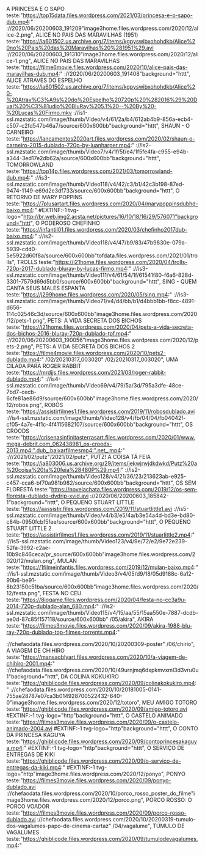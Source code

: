 A PRINCESA E O SAPO
teste:"https://top15data.files.wordpress.com/2021/03/princesa-e-o-sapo-dub.mp4:"
://2020/06/20200603_191209"image3home.files.wordpress.com/2020/12/alice-2.png", ALICE NO PAIS DAS MARAVILHAS (1951)
teste:"https://ia601502.us.archive.org/7/items/kgpyswibxohohdkb/Alice%20no%20Pais%20das%20Maravilhas%20%281951%29.avi
://2020/06/20200603_191310"image3home.files.wordpress.com/2020/12/alice-1.png", ALICE NO PAIS DAS MARAVILHAS
teste:"https://filme6movie.files.wordpress.com/2020/10/alice-pais-das-maravilhas-dub.mp4:"
://2020/06/20200603_191408"background="httt", ALICE ATRAVES DO ESPELHO
teste:"https://ia601502.us.archive.org/7/items/kgpyswibxohohdkb/Alice%20-%20Atrav%C3%A9s%20do%20Espelho%20720p%20%282016%29%20Dual%20%C3%81udio%20BluRay%205.1%20--%20By%20-%20Lucas%20Firmo.mkv
://is1-ssl.mzstatic.com/image/thumb/Video/v4/61/2a/b4/612ab4b9-856a-ecb4-c507-c2fd547b46a7/source/600x600bb"background="httt", SHAUN - O CARNEIRO
teste:"https://lancamentos2020art.files.wordpress.com/2020/02/shaun-o-carneiro-2015-dublado-720p-by-luanharper.mp4:"
://is2-ssl.mzstatic.com/image/thumb/Video7/v4/1f/5f/e4/1f5fe4fa-c955-e94b-a344-3ed17e2db62a/source/600x600bb"background="httt", TOMORROWLAND
teste:"https://top14p.files.wordpress.com/2021/03/tomorrowland-dub.mp4:"
://is3-ssl.mzstatic.com/image/thumb/Video118/v4/42/c3/b1/42c3b198-87ed-9474-1149-e69d2e3df733/source/600x600bb"background="httt", O RETORNO DE MARY POPPINS
teste:"https://7plusartart.files.wordpress.com/2020/04/marypoppinsdubhd-baixo.mp4:"
#EXTINF:-1 tvg-logo="http://br.web.img2.acsta.net/pictures/16/10/18/16/29/576071"background="httt", O PODEROSO CHEFINHO
teste:"https://infantil01.files.wordpress.com/2020/03/chefinho2017dub-baixo.mp4:"
://is2-ssl.mzstatic.com/image/thumb/Video118/v4/47/b9/83/47b9830e-079a-5939-cdd0-5e5922d60f8a/source/600x600bb"tofdata.files.wordpress.com/2021/01/trolls", TROLLS
teste:"https://i21home.files.wordpress.com/2020/04/trolls-720p-2017-dublado-bluray-by-lucas-firmo.mp4:"
://is3-ssl.mzstatic.com/image/thumb/Video111/v4/61/54/1f/61541f80-f6a6-828d-3301-7579d69d5bb0/source/600x600bb"background="httt", SING - QUEM CANTA SEUS MALES ESPANTA
teste:"https://j299home.files.wordpress.com/2020/05/sing.mp4:"
://is3-ssl.mzstatic.com/image/thumb/Video71/v4/d4/bb/b1/d4bbb1bb-f8cc-4891-d656-114c02546c3d/source/600x600bb"image3home.files.wordpress.com/2020/12/pets-1.png", PETS: A VIDA SECRETA DOS BICHOS
teste:"https://i21home.files.wordpress.com/2020/04/pets-a-vida-secreta-dos-bichos-2016-bluray-720p-dublado-tpf.mp4:"
://2020/06/20200603_190056"image3home.files.wordpress.com/2020/12/pets-2.png", PETS: A VIDA SECRETA DOS BICHOS 2
teste:"https://filme4movie.files.wordpress.com/2020/10/pets2-dublado.mp4:"
/02/20210317_003020" /02/20210317_003020", UMA CILADA PARA ROGER RABBIT
teste:"https://mrdjjs.files.wordpress.com/2021/03/roger-rabbit-dublado.mp4:"
://is4-ssl.mzstatic.com/image/thumb/Video69/v4/79/5a/3d/795a3dfe-48ce-7bd7-cecb-6cfe81ae86d9/source/600x600bb"image3home.files.wordpress.com/2020/12/robos.png", ROBÔS
teste:"https://assistirfilmes1.files.wordpress.com/2019/11/robosdublado.avi
://is4-ssl.mzstatic.com/image/thumb/Video128/v4/fb/04/04/fb04042f-cf05-4a7e-4f1c-4f4115682107/source/600x600bb"background="httt", OS CROODS
teste:"https://crisenasinfinitasterrasart.files.wordpress.com/2020/01/www.mega-debrit.com_062438981_os-croods-2013.mp4:".dub_.baixarfilmesmp4:".net_.mp4:"
:///2021/02/putz"/2021/02/putz", PUTZ! A COISA TÁ FEIA
teste:"https://ia803006.us.archive.org/29/items/jekwjrwjdkdwkd/Putz%20a%20coisa%20ta%20feia%28480P%29.mp4:"
://is2-ssl.mzstatic.com/image/thumb/Video128/v4/21/36/23/213623ab-e925-c457-cca6-bf70a981b982/source/600x600bb"background="httt", OS SEM FLORESTA
teste:"https://novelachata.files.wordpress.com/2019/12/os-sem-floresta-dublado-dvdrip-xvid.avi
://2020/06/20200603_185842-1"background="httt", O PEQUENO STUART LITTLE
teste:"https://aassistir.files.wordpress.com/2019/11/stuartlittle1.avi
://is5-ssl.mzstatic.com/image/thumb/Video/v4/b3/e5/4a/b3e54a4d-bd3e-bd80-c84b-0950fcbf5fee/source/600x600bb"background="httt", O PEQUENO STUART LITTLE 2
teste:"https://assistirfilmes1.files.wordpress.com/2019/11/stuarlittle2.mp4:"
://is5-ssl.mzstatic.com/image/thumb/Video123/v4/9e/72/e2/9e72e239-52fa-3992-c2ae-10b9c846ceca/pr_source/600x600bb"image3home.files.wordpress.com/2020/12/mulan.png", MULAN
teste:"https://1filmeinfantis.files.wordpress.com/2019/12/mulan-baixo.mp4:"
://is1-ssl.mzstatic.com/image/thumb/Video3/v4/05/d9/18/05d9188c-6a12-90b6-be91-8b23150c51ba/source/600x600bb"image3home.files.wordpress.com/2020/12/festa.png", FESTA NO CÉU
teste:"https://8iogame.files.wordpress.com/2020/04/festa-no-cc3a9u-2014-720p-dublado-alan_680.mp4:"
://is2-ssl.mzstatic.com/image/thumb/Video115/v4/15/aa/55/15aa550e-7887-dcdb-ae0d-87c85f157118/source/600x600bb" /05/akira", AKIRA
teste:"https://filmes3movie.files.wordpress.com/2020/09/akira-1988-blu-ray-720p-dublado-top-filmes-torrents.mp4:"

://chefaodata.files.wordpress.com/2020/10/20200309-poster" /06/chirio", A VIAGEM DE CHIHIRO
teste:"https://mansaoblyart.files.wordpress.com/2020/10/a-viagem-de-chihiro-2001.mp4:"
://chefaodata.files.wordpress.com/2020/10/49urnjmq6dxpkmvxml3d3vru0u1"background="httt", DA COLINA KOKUKIRO
teste:"https://ghiblicode.files.wordpress.com/2020/09/colinakokukiro.mp4:"
://chefaodata.files.wordpress.com/2020/10/20181005-0141-755ae28787e07ca3b014928700522432-640-0"image3home.files.wordpress.com/2020/12/totoro", MEU AMIGO TOTORO
teste:"https://ghiblicode.files.wordpress.com/2020/09/amigo-totoro.avi
#EXTINF:-1 tvg-logo="http"background="httt", O CASTELO ANIMADO
teste:"https://filmes3movie.files.wordpress.com/2020/09/o-castelo-animado-2004.avi
#EXTINF:-1 tvg-logo="http"background="httt", O CONTO DA PRINCESA KAGUYA
teste:"https://ghiblicode.files.wordpress.com/2020/09/contoprincesakaguya.mp4:"
#EXTINF:-1 tvg-logo="http"background="httt", O SERVIÇO DE ENTREGAS DE KIKI
teste:"https://ghiblicode.files.wordpress.com/2020/09/o-servico-de-entregas-da-kiki.mp4:"
#EXTINF:-1 tvg-logo="http"image3home.files.wordpress.com/2020/12/ponyo", PONYO
teste:"https://filmes3movie.files.wordpress.com/2020/09/ponyo-dublado.avi
://chefaodata.files.wordpress.com/2020/10/porco_rosso_poster_do_filme"image3home.files.wordpress.com/2020/12/porco.png", PORCO ROSSO: O PORCO VOADOR
teste:"https://filmes3movie.files.wordpress.com/2020/09/porco-rosso-dublado.avi
://chefaodata.files.wordpress.com/2020/10/20200319-tumulo-dos-vagalumes-papo-de-cinema-cartaz" /04/vagalume", TÚMULO DE VAGALUMES
teste:"https://ghiblicode.files.wordpress.com/2020/09/tumulodevagalumes.mp4:"
